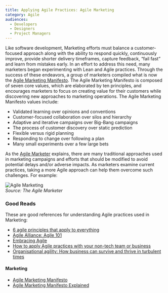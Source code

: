 ```yaml
---
title: Applying Agile Practices: Agile Marketing
category: Agile
audiences:
  - Developers
  - Designers
  - Project Managers
---
```


Like software development, Marketing efforts must balance a customer-focused approach along with the ability to respond quickly, continuously improve, provide shorter delivery timeframes, capture feedback, “fail fast” and learn from mistakes early. In an effort to address this need, many marketers began experimenting with Lean and Agile practices. Through the success of these endeavors, a group of marketers compiled what is now the [Agile Marketing Manifesto](http://agilemarketingmanifesto.org/). The Agile Marketing Manifesto is composed of seven core values, which are elaborated by ten principles, and encourages marketers to focus on creating value for their customers while discovering new approaches to marketing operations. The Agile Marketing Manifesto values include:

* Validated learning over opinions and conventions
* Customer-focused collaboration over silos and hierarchy
* Adaptive and iterative campaigns over Big-Bang campaigns
* The process of customer discovery over static prediction
* Flexible versus rigid planning
* Responding to change over following a plan
* Many small experiments over a few large bets

As the [Agile Marketer](http://theagilemarketer.net/agile-marketing-manifesto-explained/) explains, there are many traditional approaches used in marketing campaigns and efforts that should be modified to avoid potential delays and/or adverse impacts. As marketers examine current practices, taking a more Agile approach can help them overcome such challenges. For example:

<img src="{{ site.baseurl }}/assets/img/guides/Agile_Marketing.png"
  alt="Agile Marketing"
  class="guide-image guide-image-half">  
*Source: The Agile Marketer*

### Good Reads
These are good references for understanding Agile practices used in Marketing:
* [6 agile principles that apply to everything](http://www.cio.com/article/2971822/agile-development/6-agile-principles-that-apply-to-everything.html)
* [Agile Alliance: Agile 101](https://www.agilealliance.org/agile101/)
* [Embracing Agile](https://hbr.org/2016/05/embracing-agile)
* [How to apply Agile practices with your non-tech team or business](http://www.techrepublic.com/article/how-to-apply-agile-practices-with-your-non-tech-team-or-business/)
* [Organisational agility: How business can survive and thrive in turbulent times](https://www.emc.com/collateral/leadership/organisational-agility-230309.pdf)

#### Marketing
* [Agile Marketing Manifesto](http://agilemarketingmanifesto.org/)
* [Agile Marketing Manifesto Explained](http://theagilemarketer.net/agile-marketing-manifesto-explained/)
